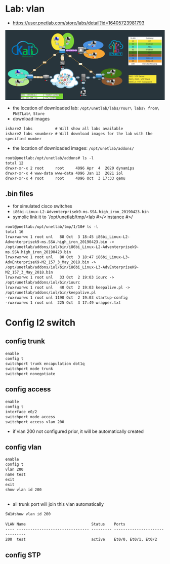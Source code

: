 # Lab: vlan

* https://user.pnetlab.com/store/labs/detail?id=16405723981793

![](img/2024-10-09-15-21-04.png)

* the location of downloaded lab: `/opt/unetlab/labs/Your\ labs\ from\ PNETLab\ Store`
* download images

```
ishare2 labs          # Will show all labs available
ishare2 labs <number> # Will download images for the lab with the specified number
```

* the location of downloaded images: `/opt/unetlab/addons/`

```
root@pnetlab:/opt/unetlab/addons# ls -l
total 12
drwxr-xr-x 2 root     root     4096 Apr  4  2020 dynamips
drwxr-xr-x 4 www-data www-data 4096 Jan 13  2021 iol
drwxr-xr-x 4 root     root     4096 Oct  3 17:33 qemu
```

## .bin files

* for simulated cisco switches
* `i86bi-Linux-L2-Adventerprisek9-ms.SSA.high_iron_20190423.bin`
* symolic link it to `/opt/unetlab/tmp/<lab #>/<instance #>/

```
root@pnetlab:/opt/unetlab/tmp/1/10# ls -l
total 16
lrwxrwxrwx 1 root unl   88 Oct  3 18:45 i86bi_Linux-L2-Adventerprisek9-ms.SSA.high_iron_20190423.bin -> /opt/unetlab/addons/iol/bin/i86bi_Linux-L2-Adventerprisek9-ms.SSA.high_iron_20190423.bin
lrwxrwxrwx 1 root unl   80 Oct  3 18:47 i86bi_Linux-L3-AdvEnterpriseK9-M2_157_3_May_2018.bin -> /opt/unetlab/addons/iol/bin/i86bi_Linux-L3-AdvEnterpriseK9-M2_157_3_May_2018.bin
lrwxrwxrwx 1 root unl   33 Oct  2 19:03 iourc -> /opt/unetlab/addons/iol/bin/iourc
lrwxrwxrwx 1 root unl   40 Oct  2 19:03 keepalive.pl -> /opt/unetlab/addons/iol/bin/keepalive.pl
-rwxrwxrwx 1 root unl 1190 Oct  2 19:03 startup-config
-rwxrwxrwx 1 root unl  225 Oct  3 17:49 wrapper.txt
```

# Config l2 switch

## config trunk

```
enable
config t
switchport trunk encapulation dot1q
switchport mode trunk
switchport nonegotiate
```

## config access

```
enable
config t
interface e0/2
switchport mode access
switchport access vlan 200
```

* if vlan 200 not configured prior, it will be automatically created

## config vlan

```
enable
config t
vlan 200
name test
exit
exit
show vlan id 200


```

* all trunk port will join this vlan automatically

```
SW1#show vlan id 200

VLAN Name                             Status    Ports
---- -------------------------------- --------- -------------------------------
200  test                             active    Et0/0, Et0/1, Et0/2
```

## config STP
